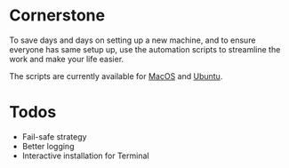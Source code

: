 # Cornerstone

To save days and days on setting up a new machine, and to ensure everyone has same setup up, use the automation scripts to streamline the work and make your life easier.

The scripts are currently available for [MacOS](https://github.com/mlin6436/cornerstone/tree/master/macos) and [Ubuntu](https://github.com/mlin6436/cornerstone/tree/master/ubuntu).

# Todos

- Fail-safe strategy
- Better logging
- Interactive installation for Terminal
